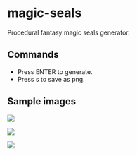 # magic-seals
Procedural fantasy magic seals generator.
## Commands
- Press ENTER to generate.
- Press s to save as png.
## Sample images
![](images/seal1)

![](images/seal2)

![](images/seal3)

